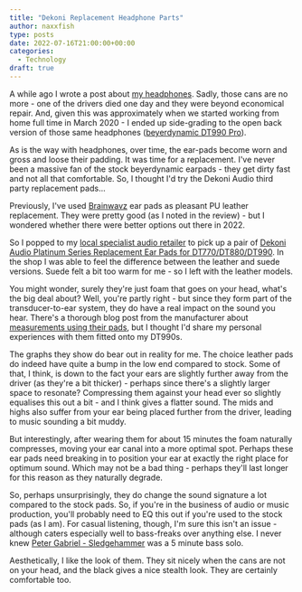 ```yaml
---
title: "Dekoni Replacement Headphone Parts"
author: naxxfish
type: posts
date: 2022-07-16T21:00:00+00:00
categories:
  - Technology
draft: true
---
```

A while ago I wrote a post about [my headphones](https://naxxfish.net/2018/06/26/my-headphones/).  Sadly, those cans are no more - one of the drivers died one day and they were beyond economical repair. And, given this was approximately when we started working from home full time in March 2020 - I ended up side-grading to the open back version of those same headphones ([beyerdynamic DT990 Pro](https://europe.beyerdynamic.com/dt-990-pro.html)).

As is the way with headphones, over time, the ear-pads become worn and gross and loose their padding. It was time for a replacement. I've never been a massive fan of the stock beyerdynamic earpads - they get dirty fast and not all that comfortable. So, I thought I'd try the Dekoni Audio third party replacement pads...

<!-- more -->

Previously, I've used [Brainwavz](https://www.amazon.co.uk/gp/customer-reviews/R3J7BR1413WG4G/ref=cm_cr_dp_d_rvw_ttl?ie=UTF8&ASIN=B072PPPWBF) ear pads as pleasant PU leather replacement. They were pretty good (as I noted in the review) - but I wondered whether there were better options out there in 2022. 

So I popped to my [local specialist audio retailer](https://www.audiosanctuary.co.uk/) to pick up a pair of [Dekoni Audio Platinum Series Replacement Ear Pads for DT770/DT880/DT990](https://dekoniaudio.com/product/platinum-ear-pads-for-beyerdynamic-headphones/). In the shop I was able to feel the difference between the leather and suede versions. Suede felt a bit too warm for me - so I left with the leather models. 

You might wonder, surely they're just foam that goes on your head, what's the big deal about? Well, you're partly right - but since they form part of the transducer-to-ear system, they do have a real impact on the sound you hear. There's a thorough blog post from the manufacturer about [measurements using their pads](https://dekoniaudio.com/beyerdynamic-dt1990-measurements/), but I thought I'd share my personal experiences with them fitted onto my DT990s.

The graphs they show do bear out in reality for me. The choice leather pads do indeed have quite a bump in the low end compared to stock. Some of that, I think, is down to the fact your ears are slightly further away from the driver (as they're a bit thicker) - perhaps since there's a slightly larger space to resonate? Compressing them against your head ever so slightly equalises this out a bit - and I think gives a flatter sound. The mids and highs also suffer from your ear being placed further from the driver, leading to music sounding a bit muddy. 

But interestingly, after wearing them for about 15 minutes the foam naturally compresses, moving your ear canal into a more optimal spot. Perhaps these ear pads need breaking in to position your ear at exactly the right place for optimum sound. Which may not be a bad thing - perhaps they'll last longer for this reason as they naturally degrade. 

So, perhaps unsurprisingly, they do change the sound signature a lot compared to the stock pads. So, if you're in the business of audio or music production, you'll probably need to EQ this out if you're used to the stock pads (as I am). For casual listening, though, I'm sure this isn't an issue - although caters especially well to bass-freaks over anything else. I never knew [Peter Gabriel - Sledgehammer](https://open.spotify.com/track/029NqmIySn1kOY305AAhxT?si=f6f386a5e6b74e4c) was a 5 minute bass solo.

Aesthetically, I like the look of them. They sit nicely when the cans are not on your head, and the black gives a nice stealth look. They are certainly comfortable too. 
